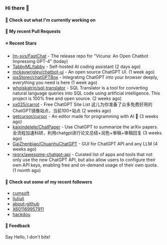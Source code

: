 ### Hi there 👋

#### 👷 Check out what I'm currently working on

#### 🔨 My recent Pull Requests


#### ⭐ Recent Stars

- [lm-sys/FastChat](https://github.com/lm-sys/FastChat) - The release repo for &#34;Vicuna: An Open Chatbot Impressing GPT-4&#34; (today)
- [TabbyML/tabby](https://github.com/TabbyML/tabby) - Self-hosted AI coding assistant (2 days ago)
- [mckaywrigley/chatbot-ui](https://github.com/mckaywrigley/chatbot-ui) - An open source ChatGPT UI. (1 week ago)
- [josStorer/chatGPTBox](https://github.com/josStorer/chatGPTBox) - Integrating ChatGPT into your browser deeply, everything you need is here (1 week ago)
- [whoiskatrin/sql-translator](https://github.com/whoiskatrin/sql-translator) - SQL Translator is a tool for converting natural language queries into SQL code using artificial intelligence. This project is 100% free and open source. (2 weeks ago)
- [xx025/carrot](https://github.com/xx025/carrot) - Free ChatGPT Site List 这儿为你准备了众多免费好用的ChatGPT镜像站点，当前100&#43;站点 (2 weeks ago)
- [getcursor/cursor](https://github.com/getcursor/cursor) - An editor made for programming with AI 🤖 (3 weeks ago)
- [kaixindelele/ChatPaper](https://github.com/kaixindelele/ChatPaper) - Use ChatGPT to summarize the arXiv papers. 全流程加速科研，利用chatgpt进行论文总结&#43;润色&#43;审稿&#43;审稿回复 (3 weeks ago)
- [GaiZhenbiao/ChuanhuChatGPT](https://github.com/GaiZhenbiao/ChuanhuChatGPT) - GUI for ChatGPT API and any LLM (4 weeks ago)
- [reorx/awesome-chatgpt-api](https://github.com/reorx/awesome-chatgpt-api) - Curated list of apps and tools that not only use the new ChatGPT API, but also allow users to configure their own API keys, enabling free and on-demand usage of their own quota. (1 month ago)

#### 👯 Check out some of my recent followers

- [cumsoft](https://github.com/cumsoft)
- [liuliuli](https://github.com/liuliuli)
- [about-github](https://github.com/about-github)
- [X601169957911](https://github.com/X601169957911)
- [hackdou](https://github.com/hackdou)

#### 💬 Feedback

Say Hello, I don't bite!